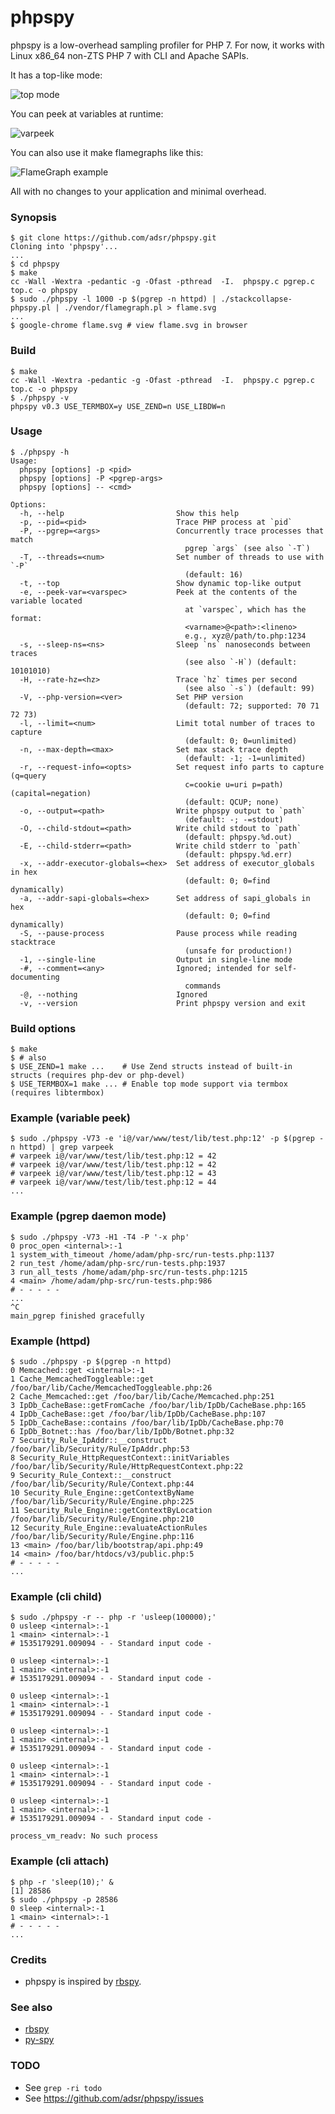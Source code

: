 # phpspy

phpspy is a low-overhead sampling profiler for PHP 7. For now, it works with
Linux x86_64 non-ZTS PHP 7 with CLI and Apache SAPIs.

It has a top-like mode:

![top mode](https://i.imgur.com/E8QTUfE.gif)

You can peek at variables at runtime:

![varpeek](https://i.imgur.com/HlpPd0x.gif)

You can also use it make flamegraphs like this:

![FlameGraph example](https://i.imgur.com/7DKdnmh.gif)

All with no changes to your application and minimal overhead.

### Synopsis

    $ git clone https://github.com/adsr/phpspy.git
    Cloning into 'phpspy'...
    ...
    $ cd phpspy
    $ make
    cc -Wall -Wextra -pedantic -g -Ofast -pthread  -I.  phpspy.c pgrep.c top.c -o phpspy
    $ sudo ./phpspy -l 1000 -p $(pgrep -n httpd) | ./stackcollapse-phpspy.pl | ./vendor/flamegraph.pl > flame.svg
    ...
    $ google-chrome flame.svg # view flame.svg in browser

### Build

    $ make
    cc -Wall -Wextra -pedantic -g -Ofast -pthread  -I.  phpspy.c pgrep.c top.c -o phpspy
    $ ./phpspy -v
    phpspy v0.3 USE_TERMBOX=y USE_ZEND=n USE_LIBDW=n

### Usage

    $ ./phpspy -h
    Usage:
      phpspy [options] -p <pid>
      phpspy [options] -P <pgrep-args>
      phpspy [options] -- <cmd>

    Options:
      -h, --help                         Show this help
      -p, --pid=<pid>                    Trace PHP process at `pid`
      -P, --pgrep=<args>                 Concurrently trace processes that match
                                           pgrep `args` (see also `-T`)
      -T, --threads=<num>                Set number of threads to use with `-P`
                                           (default: 16)
      -t, --top                          Show dynamic top-like output
      -e, --peek-var=<varspec>           Peek at the contents of the variable located
                                           at `varspec`, which has the format:
                                           <varname>@<path>:<lineno>
                                           e.g., xyz@/path/to.php:1234
      -s, --sleep-ns=<ns>                Sleep `ns` nanoseconds between traces
                                           (see also `-H`) (default: 10101010)
      -H, --rate-hz=<hz>                 Trace `hz` times per second
                                           (see also `-s`) (default: 99)
      -V, --php-version=<ver>            Set PHP version
                                           (default: 72; supported: 70 71 72 73)
      -l, --limit=<num>                  Limit total number of traces to capture
                                           (default: 0; 0=unlimited)
      -n, --max-depth=<max>              Set max stack trace depth
                                           (default: -1; -1=unlimited)
      -r, --request-info=<opts>          Set request info parts to capture (q=query
                                           c=cookie u=uri p=path) (capital=negation)
                                           (default: QCUP; none)
      -o, --output=<path>                Write phpspy output to `path`
                                           (default: -; -=stdout)
      -O, --child-stdout=<path>          Write child stdout to `path`
                                           (default: phpspy.%d.out)
      -E, --child-stderr=<path>          Write child stderr to `path`
                                           (default: phpspy.%d.err)
      -x, --addr-executor-globals=<hex>  Set address of executor_globals in hex
                                           (default: 0; 0=find dynamically)
      -a, --addr-sapi-globals=<hex>      Set address of sapi_globals in hex
                                           (default: 0; 0=find dynamically)
      -S, --pause-process                Pause process while reading stacktrace
                                           (unsafe for production!)
      -1, --single-line                  Output in single-line mode
      -#, --comment=<any>                Ignored; intended for self-documenting
                                           commands
      -@, --nothing                      Ignored
      -v, --version                      Print phpspy version and exit

### Build options

    $ make
    $ # also
    $ USE_ZEND=1 make ...    # Use Zend structs instead of built-in structs (requires php-dev or php-devel)
    $ USE_TERMBOX=1 make ... # Enable top mode support via termbox (requires libtermbox)

### Example (variable peek)

    $ sudo ./phpspy -V73 -e 'i@/var/www/test/lib/test.php:12' -p $(pgrep -n httpd) | grep varpeek
    # varpeek i@/var/www/test/lib/test.php:12 = 42
    # varpeek i@/var/www/test/lib/test.php:12 = 42
    # varpeek i@/var/www/test/lib/test.php:12 = 43
    # varpeek i@/var/www/test/lib/test.php:12 = 44
    ...

### Example (pgrep daemon mode)

    $ sudo ./phpspy -V73 -H1 -T4 -P '-x php'
    0 proc_open <internal>:-1
    1 system_with_timeout /home/adam/php-src/run-tests.php:1137
    2 run_test /home/adam/php-src/run-tests.php:1937
    3 run_all_tests /home/adam/php-src/run-tests.php:1215
    4 <main> /home/adam/php-src/run-tests.php:986
    # - - - - -
    ...
    ^C
    main_pgrep finished gracefully

### Example (httpd)

    $ sudo ./phpspy -p $(pgrep -n httpd)
    0 Memcached::get <internal>:-1
    1 Cache_MemcachedToggleable::get /foo/bar/lib/Cache/MemcachedToggleable.php:26
    2 Cache_Memcached::get /foo/bar/lib/Cache/Memcached.php:251
    3 IpDb_CacheBase::getFromCache /foo/bar/lib/IpDb/CacheBase.php:165
    4 IpDb_CacheBase::get /foo/bar/lib/IpDb/CacheBase.php:107
    5 IpDb_CacheBase::contains /foo/bar/lib/IpDb/CacheBase.php:70
    6 IpDb_Botnet::has /foo/bar/lib/IpDb/Botnet.php:32
    7 Security_Rule_IpAddr::__construct /foo/bar/lib/Security/Rule/IpAddr.php:53
    8 Security_Rule_HttpRequestContext::initVariables /foo/bar/lib/Security/Rule/HttpRequestContext.php:22
    9 Security_Rule_Context::__construct /foo/bar/lib/Security/Rule/Context.php:44
    10 Security_Rule_Engine::getContextByName /foo/bar/lib/Security/Rule/Engine.php:225
    11 Security_Rule_Engine::getContextByLocation /foo/bar/lib/Security/Rule/Engine.php:210
    12 Security_Rule_Engine::evaluateActionRules /foo/bar/lib/Security/Rule/Engine.php:116
    13 <main> /foo/bar/lib/bootstrap/api.php:49
    14 <main> /foo/bar/htdocs/v3/public.php:5
    # - - - - -
    ...

### Example (cli child)

    $ sudo ./phpspy -r -- php -r 'usleep(100000);'
    0 usleep <internal>:-1
    1 <main> <internal>:-1
    # 1535179291.009094 - - Standard input code -

    0 usleep <internal>:-1
    1 <main> <internal>:-1
    # 1535179291.009094 - - Standard input code -

    0 usleep <internal>:-1
    1 <main> <internal>:-1
    # 1535179291.009094 - - Standard input code -

    0 usleep <internal>:-1
    1 <main> <internal>:-1
    # 1535179291.009094 - - Standard input code -

    0 usleep <internal>:-1
    1 <main> <internal>:-1
    # 1535179291.009094 - - Standard input code -

    0 usleep <internal>:-1
    1 <main> <internal>:-1
    # 1535179291.009094 - - Standard input code -

    process_vm_readv: No such process

### Example (cli attach)

    $ php -r 'sleep(10);' &
    [1] 28586
    $ sudo ./phpspy -p 28586
    0 sleep <internal>:-1
    1 <main> <internal>:-1
    # - - - - -
    ...

### Credits

* phpspy is inspired by [rbspy][0].

### See also

* [rbspy][0]
* [py-spy][1]

### TODO

* See `grep -ri todo`
* See https://github.com/adsr/phpspy/issues

[0]: https://github.com/rbspy/rbspy
[1]: https://github.com/benfred/py-spy
